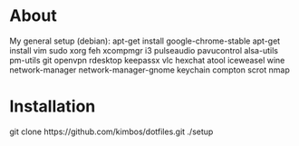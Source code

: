 <h1>About</h1>
My general setup (debian):
apt-get install google-chrome-stable
apt-get install vim sudo xorg feh xcompmgr i3 pulseaudio pavucontrol alsa-utils pm-utils git openvpn rdesktop keepassx vlc hexchat atool iceweasel wine network-manager network-manager-gnome keychain compton scrot nmap

<h1>Installation</h1>
git clone https://github.com/kimbos/dotfiles.git
./setup
